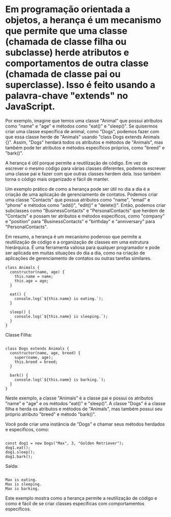 # Em programação orientada a objetos, a herança é um mecanismo que permite que uma classe (chamada de classe filha ou subclasse) herde atributos e comportamentos de outra classe (chamada de classe pai ou superclasse). Isso é feito usando a palavra-chave "extends" no JavaScript.

Por exemplo, imagine que temos uma classe "Animal" que possui atributos como "name" e "age" e métodos como "eat()" e "sleep()". Se quisermos criar uma classe específica de animal, como "Dogs", podemos fazer com que essa classe herde de "Animals" usando "class Dogs extends Animals {}". Assim, "Dogs" herdará todos os atributos e métodos de "Animals", mas também pode ter atributos e métodos específicos próprios, como "breed" e "bark()".

A herança é útil porque permite a reutilização de código. Em vez de escrever o mesmo código para várias classes diferentes, podemos escrever uma classe pai e fazer com que outras classes herdem dela. Isso também torna o código mais organizado e fácil de manter.

Um exemplo prático de como a herança pode ser útil no dia a dia é a criação de uma aplicação de gerenciamento de contatos. Podemos criar uma classe "Contacts" que possua atributos como "name", "email" e "phone" e métodos como "add()", "edit()" e "delete()". Então, podemos criar subclasses como "BusinessContacts" e "PersonalContacts" que herdem de "Contacts" e possam ter atributos e métodos específicos, como "company" e "position" para "BusinessContacts" e "birthday" e "anniversary" para "PersonalContacts".

Em resumo, a herança é um mecanismo poderoso que permite a reutilização de código e a organização de classes em uma estrutura hierárquica. É uma ferramenta valiosa para qualquer programador e pode ser aplicada em muitas situações do dia a dia, como na criação de aplicações de gerenciamento de contatos ou outras tarefas similares.

```
class Animals {
  constructor(name, age) {
    this.name = name;
    this.age = age;
  }

  eat() {
    console.log(`${this.name} is eating.`);
  }

  sleep() {
    console.log(`${this.name} is sleeping.`);
  }
}

```

Classe Filha:

```

class Dogs extends Animals {
  constructor(name, age, breed) {
    super(name, age);
    this.breed = breed;
  }

  bark() {
    console.log(`${this.name} is barking.`);
  }
}

```

Neste exemplo, a classe "Animals" é a classe pai e possui os atributos "name" e "age" e os métodos "eat()" e "sleep()". A classe "Dogs" é a classe filha e herda os atributos e métodos de "Animals", mas também possui seu próprio atributo "breed" e método "bark()".

Você pode criar uma instância de "Dogs" e chamar seus métodos herdados e específicos, como:

```

const dog1 = new Dogs("Max", 3, "Golden Retriever");
dog1.eat();
dog1.sleep();
dog1.bark();

```

Saída:

```

Max is eating.
Max is sleeping.
Max is barking.

```

Este exemplo mostra como a herança permite a reutilização de código e como é fácil de se criar classes específicas com comportamentos específicos.
